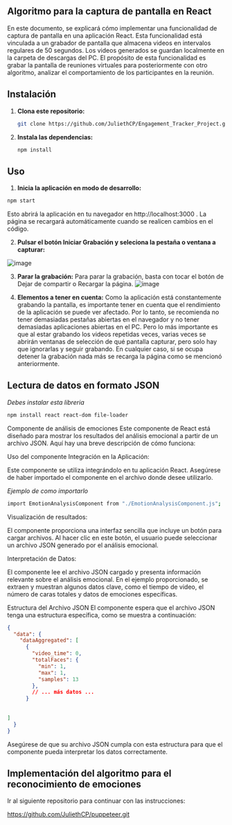 ## **Algoritmo para la captura de pantalla en React**
En este documento, se explicará cómo implementar una funcionalidad de captura de pantalla en una aplicación React. Esta funcionalidad está vinculada a un grabador de pantalla que almacena videos en intervalos regulares de 50 segundos. Los videos generados se guardan localmente en la carpeta de descargas del PC. El propósito de esta funcionalidad es grabar la pantalla de reuniones virtuales para posteriormente con otro algoritmo, analizar el comportamiento de los participantes en la reunión.

## Instalación

1. **Clona este repositorio:**
    ```bash
    git clone https://github.com/JuliethCP/Engagement_Tracker_Project.git
    ```

2. **Instala las dependencias:**
    ```bash
    npm install
    ```

## Uso

1. **Inicia la aplicación en modo de desarrollo:**

```bash
npm start

```
Esto abrirá la aplicación en tu navegador en http://localhost:3000 . La página se recargará automáticamente cuando se realicen cambios en el código.

2. **Pulsar el botón Iniciar Grabación y seleciona la pestaña o ventana a capturar:**

![image](https://github.com/JuliethCP/Engagement_Tracker_Project/assets/102711785/ee82edca-dead-43c3-855c-d17a94104e68)


3. **Parar la grabación:**
Para parar la grabación, basta con tocar el botón de Dejar de compartir o Recargar la página.
![image](https://github.com/JuliethCP/Engagement_Tracker_Project/assets/102711785/bc7fcd8f-e813-4d8e-b902-c6bb6bbf3dbc)


3. **Elementos a tener en cuenta:**
Como la aplicación está constantemente grabando la pantalla, es importante tener en cuenta que el rendimiento de la aplicación se puede ver afectado. Por lo tanto, se recomienda no tener demasiadas pestañas abiertas en el navegador y no tener demasiadas aplicaciones abiertas en el PC.
Pero lo más importante es que al estar grabando los videos repetidas veces, varias veces se abrirán ventanas de selección de qué pantalla capturar, pero solo hay que ignorarlas y seguir grabando. En cualquier caso, si se ocupa detener la grabación nada más se recarga la página como se mencionó anteriormente.



## Lectura de datos en formato JSON
*Debes instalar esta libreria*
```bash
npm install react react-dom file-loader
```

Componente de análisis de emociones
Este componente de React está diseñado para mostrar los resultados del análisis emocional a partir de un archivo JSON. Aquí hay una breve descripción de cómo funciona:

Uso del componente
Integración en la Aplicación:

Este componente se utiliza integrándolo en tu aplicación React. Asegúrese de haber importado el componente en el archivo donde desee utilizarlo.

*Ejemplo de como importarlo*
```bash
import EmotionAnalysisComponent from "./EmotionAnalysisComponent.js";
```

Visualización de resultados:

El componente proporciona una interfaz sencilla que incluye un botón para cargar archivos. Al hacer clic en este botón, el usuario puede seleccionar un archivo JSON generado por el análisis emocional.

Interpretación de Datos:

El componente lee el archivo JSON cargado y presenta información relevante sobre el análisis emocional. En el ejemplo proporcionado, se extraen y muestran algunos datos clave, como el tiempo de video, el número de caras totales y datos de emociones específicas.

Estructura del Archivo JSON
El componente espera que el archivo JSON tenga una estructura específica, como se muestra a continuación:

```json
{
  "data": {
    "dataAggregated": [
      {
        "video_time": 0,
        "totalFaces": {
          "min": 1,
          "max": 1,
          "samples": 13
        },
        // ... más datos ...
      }
    
   
]
  }
}
```
Asegúrese de que su archivo JSON cumpla con esta estructura para que el componente pueda interpretar los datos correctamente.
## Implementación del algoritmo para el reconocimiento de emociones

Ir al siguiente repositorio para continuar con las instrucciones:

https://github.com/JuliethCP/puppeteer.git
